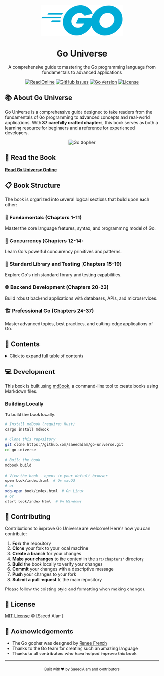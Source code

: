 <div align="center">
  <img src="https://raw.githubusercontent.com/saeedalam/go-universe/main/src/images/go-universe.png" alt="Go Universe Logo" height="100">
  <h1>Go Universe</h1>
  <p>A comprehensive guide to mastering the Go programming language from fundamentals to advanced applications</p>
  <p>
    <a href="https://saeedalam.github.io/go-universe/"><img src="https://img.shields.io/badge/Read-Online-00ADD8?style=for-the-badge&logo=go" alt="Read Online"></a>
    <a href="https://github.com/saeedalam/go-universe/issues"><img src="https://img.shields.io/github/issues/saeedalam/go-universe?style=for-the-badge&logo=github" alt="GitHub Issues"></a>
    <a href="https://go.dev/"><img src="https://img.shields.io/badge/Go-1.21+-00ADD8?style=for-the-badge&logo=go" alt="Go Version"></a>
    <a href="LICENSE"><img src="https://img.shields.io/github/license/saeedalam/go-universe?style=for-the-badge" alt="License"></a>
  </p>
</div>

## 📚 About Go Universe

Go Universe is a comprehensive guide designed to take readers from the fundamentals of Go programming to advanced concepts and real-world applications. With **37 carefully crafted chapters**, this book serves as both a learning resource for beginners and a reference for experienced developers.

<div align="center">
  <img src="https://raw.githubusercontent.com/saeedalam/go-universe/main/src/images/gopher.png" alt="Go Gopher" height="200">
</div>

## 🚀 Read the Book

**[Read Go Universe Online](https://saeedalam.github.io/go-universe/)**

## 📋 Book Structure

The book is organized into several logical sections that build upon each other:

### 🔰 Fundamentals (Chapters 1-11)

Master the core language features, syntax, and programming model of Go.

### 🔄 Concurrency (Chapters 12-14)

Learn Go's powerful concurrency primitives and patterns.

### 🧰 Standard Library and Testing (Chapters 15-19)

Explore Go's rich standard library and testing capabilities.

### 🌐 Backend Development (Chapters 20-23)

Build robust backend applications with databases, APIs, and microservices.

### 🏗️ Professional Go (Chapters 24-37)

Master advanced topics, best practices, and cutting-edge applications of Go.

## 📖 Contents

<details>
  <summary>Click to expand full table of contents</summary>
  
  1. **Introduction to Go**
  2. **Essential Go Tooling**
  3. **Variables, Constants, and Data Types**
  4. **Operators and Expressions**
  5. **Control Structures**
  6. **Functions**
  7. **Error Handling**
  8. **Packages and Modules**
  9. **Arrays, Slices, and Strings**
  10. **Maps and Pointers**
  11. **Structs and Methods**
  12. **Goroutines**
  13. **Channels**
  14. **Concurrency Patterns**
  15. **Common Packages**
  16. **File I/O**
  17. **Testing**
  18. **Interfaces**
  19. **Reflection**
  20. **Generics**
  21. **Databases**
  22. **Building RESTful APIs**
  23. **Microservices**
  24. **Clean Code**
  25. **Design Patterns**
  26. **Performance**
  27. **CLI Tools**
  28. **Platform Engineering**
  29. **Event-Driven Architecture**
  30. **Domain-Driven Design**
  31. **Observability-Driven Development**
  32. **Go for Production**
  33. **Enterprise-Grade Security**
  34. **High-Performance Go**
  35. **Cloud-Native Go**
  36. **Go for AI and LLMs**
  37. **Go for Blockchain and Crypto**
</details>

## 💻 Development

This book is built using [mdBook](https://rust-lang.github.io/mdBook/), a command-line tool to create books using Markdown files.

### Building Locally

To build the book locally:

```bash
# Install mdBook (requires Rust)
cargo install mdbook

# Clone this repository
git clone https://github.com/saeedalam/go-universe.git
cd go-universe

# Build the book
mdbook build

# View the book - opens in your default browser
open book/index.html  # On macOS
# or
xdg-open book/index.html  # On Linux
# or
start book/index.html  # On Windows
```

## 🤝 Contributing

Contributions to improve Go Universe are welcome! Here's how you can contribute:

1. **Fork** the repository
2. **Clone** your fork to your local machine
3. **Create a branch** for your changes
4. **Make your changes** to the content in the `src/chapters/` directory
5. **Build** the book locally to verify your changes
6. **Commit** your changes with a descriptive message
7. **Push** your changes to your fork
8. **Submit a pull request** to the main repository

Please follow the existing style and formatting when making changes.

## 📄 License

[MIT License](LICENSE) © [Saeed Alam]

## 🙏 Acknowledgements

- The Go gopher was designed by [Renee French](https://reneefrench.blogspot.com/)
- Thanks to the Go team for creating such an amazing language
- Thanks to all contributors who have helped improve this book

---

<div align="center">
  <sub>Built with ❤️ by Saeed Alam and contributors</sub>
</div>

